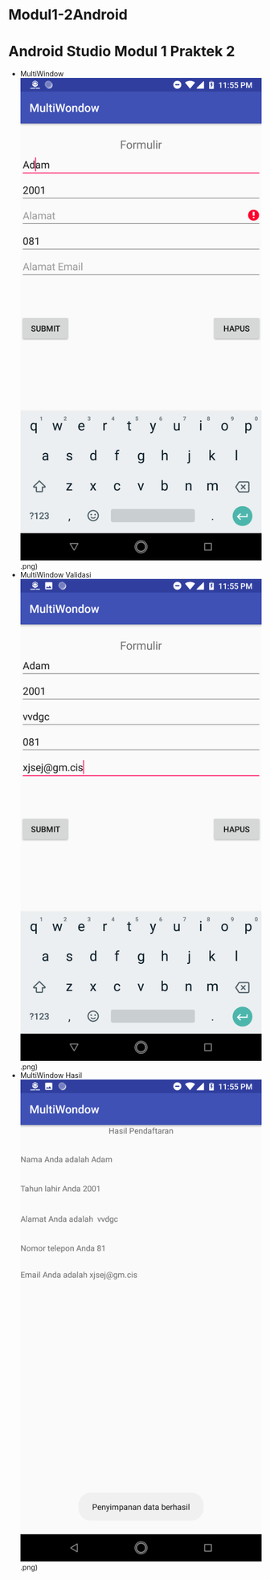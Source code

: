 # Modul1-2Android
# Android Studio Modul 1 Praktek 2
* MultiWindow
![alt text](https://github.com/AdamWildan/SSAndroid/blob/master/Screenshot_20190225-235513.png).png)
* MultiWindow Validasi
![alt text](https://github.com/AdamWildan/SSAndroid/blob/master/Screenshot_20190225-235526.png).png)
* MultiWindow Hasil
![alt text](https://github.com/AdamWildan/SSAndroid/blob/master/Screenshot_20190225-235530.png).png)
